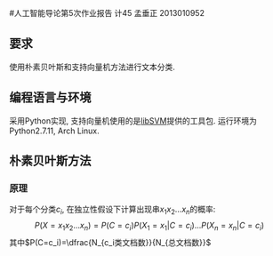 #人工智能导论第5次作业报告
计45 孟垂正 2013010952

## 要求
使用朴素贝叶斯和支持向量机方法进行文本分类.

## 编程语言与环境
采用Python实现, 支持向量机使用的是[libSVM]提供的工具包. 运行环境为Python2.7.11, Arch Linux.

## 朴素贝叶斯方法
### 原理
对于每个分类$c_i$, 在独立性假设下计算出现串$x_1x_2...x_n$的概率:
$$P(X=x_1x_2...x_n)=P(C=c_i)P(X_1=x_1|C=c_i)...P(X_n=x_n|C=c_i)$$
其中$P(C=c_i)=\dfrac{N_{c_i类文档数}}{N_{总文档数}}$

[libSVM]: http://www.csie.ntu.edu.tw/~cjlin/libsvm/ "libSVM"
